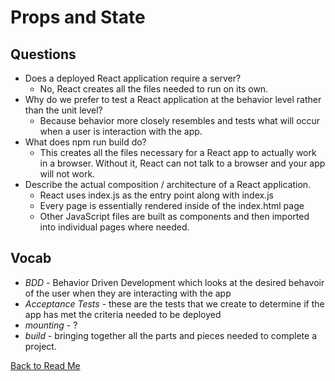 # Props and State

## Questions

- Does a deployed React application require a server?
  - No, React creates all the files needed to run on its own.
- Why do we prefer to test a React application at the behavior level rather than the unit level?
  - Because behavior more closely resembles and tests what will occur when a user is interaction with the app. 
- What does npm run build do?
  - This creates all the files necessary for a React app to actually work in a browser. Without it, React can not talk to a browser and your app will not work.
- Describe the actual composition / architecture of a React application.
  - React uses index.js as the entry point along with index.js
  - Every page is essentially rendered inside of the index.html page
  - Other JavaScript files are built as components and then imported into individual pages where needed.

## Vocab

- *BDD* - Behavior Driven Development which looks at the desired behavoir of the user when they are interacting with the app
- *Acceptance Tests* - these are the tests that we create to determine if the app has met the criteria needed to be deployed
- *mounting* - ?
- *build* - bringing together all the parts and pieces needed to complete a project.

[Back to Read Me](../README.md)

